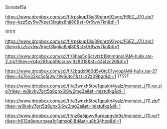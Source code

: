 Sonata15a


 https://www.dropbox.com/scl/fi/rpskup13xj39phrn92ygc/F6EZ_J70.zip?rlkey=kzz5zy5w7kpet3lxgka8njl80&st=0r6ww7kn&dl=1
 
fffffff

https://www.dropbox.com/scl/fi/rpskup13xj39phrn92ygc/F6EZ_J70.zip?rlkey=kzz5zy5w7kpet3lxgka8njl80&st=0r6ww7kn&dl=1

https://www.dropbox.com/scl/fi/3has5q6crvtzb19mmgnol/AM-hulix.rar-2.zip?rlkey=yk4p281upbl9ocusyjttz8018&st=44i4zc26&dl=1

https://www.dropbox.com/scl/fi/2bqdx963d5v0tc01yylop/AM-hulix.rar-2?rlkey=4s7oy32kc5g5j3wlr9y6utol1&st=z2z09bgr&dl=1
؟؟؟؟؟

https://www.dropbox.com/scl/fi/a3wnxh5toe1qqukh4yalz/monster_j70.rar.zip?rlkey=w0kvky7grt5q8gnx0j6w2mg3a&st=mjatufkg&dl=1


https://www.dropbox.com/scl/fi/a3wnxh5toe1qqukh4yalz/monster_j70.zip?rlkey=w0kvky7grt5q8gnx0j6w2mg3a&st=mjatufkg&dl=1

https://www.dropbox.com/scl/fi/nz6a5jpwv6urpapgylp9s/monster_j70.rar?rlkey=h612q8epurnxea1g1qmsg8l8d&st=u8b34hop&dl=1
